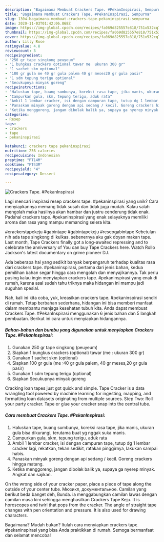 ```yaml
---
description: "Bagaimana Membuat Crackers Tape. #PekanInspirasi, Sempurna"
title: "Bagaimana Membuat Crackers Tape. #PekanInspirasi, Sempurna"
slug: 1304-bagaimana-membuat-crackers-tape-pekaninspirasi-sempurna
date: 2020-11-03T01:42:06.868Z
image: https://img-global.cpcdn.com/recipes/fa069d825557e818/751x532cq70/crackers-tape-pekaninspirasi-foto-resep-utama.jpg
thumbnail: https://img-global.cpcdn.com/recipes/fa069d825557e818/751x532cq70/crackers-tape-pekaninspirasi-foto-resep-utama.jpg
cover: https://img-global.cpcdn.com/recipes/fa069d825557e818/751x532cq70/crackers-tape-pekaninspirasi-foto-resep-utama.jpg
author: Lilly Rose
ratingvalue: 4.8
reviewcount: 3
recipeingredient:
- "250 gr tape singkong peuyeum"
- "1 bungkus crackers optional tawar me  ukuran 300 gr"
- "1 sachet skm optional"
- "100 gr gula me 40 gr gula palem 40 gr meses20 gr gula pasir"
- "1 sdm tepung terigu optional"
- "Secukupnya minyak goreng"
recipeinstructions:
- "Haluskan tape, buang sumbunya, koreksi rasa tape, jika manis, ukuran gula bisa dikurangi, terutama buat yg nggak suka manis."
- "Campurkan gula, skm, tepung terigu, aduk rata"
- "Ambil 1 lembar cracker, isi dengan campuran tape, tutup dg 1 lembar cracker lagi, rekatkan, tekan sedikit, ratakan pinggirnya, lakukan sampai habis."
- "Panaskan minyak goreng dengan api sedang / kecil. Goreng crackers hingga matang."
- "Ketika menggoreng, jangan dibolak balik ya, supaya ga nyerep minyak. Angkat dan sajikan."
categories:
- Resep
tags:
- crackers
- tape
- pekaninspirasi

katakunci: crackers tape pekaninspirasi 
nutrition: 256 calories
recipecuisine: Indonesian
preptime: "PT14M"
cooktime: "PT43M"
recipeyield: "4"
recipecategory: Dessert

---
```



![Crackers Tape. #PekanInspirasi](https://img-global.cpcdn.com/recipes/fa069d825557e818/751x532cq70/crackers-tape-pekaninspirasi-foto-resep-utama.jpg)

Lagi mencari inspirasi resep crackers tape. #pekaninspirasi yang unik? Cara menyiapkannya memang tidak susah dan tidak juga mudah. Kalau salah mengolah maka hasilnya akan hambar dan justru cenderung tidak enak. Padahal crackers tape. #pekaninspirasi yang enak selayaknya memiliki aroma dan rasa yang mampu memancing selera kita.

#crackerstapekeju #gabintape #gabintapekeju #resepgabintape Kebetulan nih ada tape singkong di kulkas. sebenernya aku gak doyan makan tape. Last month, Tape Crackers finally got a long-awaited repressing and to celebrate the anniversary of You can buy Tape Crackers here. Watch Rollo Jackson&#39;s latest documentary on grime pioneer DJ.

Ada beberapa hal yang sedikit banyak berpengaruh terhadap kualitas rasa dari crackers tape. #pekaninspirasi, pertama dari jenis bahan, kedua pemilihan bahan segar hingga cara mengolah dan menyajikannya. Tak perlu pusing kalau ingin menyiapkan crackers tape. #pekaninspirasi yang enak di rumah, karena asal sudah tahu triknya maka hidangan ini mampu jadi suguhan spesial.


Nah, kali ini kita coba, yuk, kreasikan crackers tape. #pekaninspirasi sendiri di rumah. Tetap berbahan sederhana, hidangan ini bisa memberi manfaat dalam membantu menjaga kesehatan tubuh kita. Anda dapat membuat Crackers Tape. #PekanInspirasi menggunakan 6 jenis bahan dan 5 langkah pembuatan. Berikut ini cara untuk menyiapkan hidangannya.

<!--inarticleads1-->

##### Bahan-bahan dan bumbu yang digunakan untuk menyiapkan Crackers Tape. #PekanInspirasi:

1. Gunakan 250 gr tape singkong (peuyeum)
1. Siapkan 1 bungkus crackers (optional) tawar (me : ukuran 300 gr)
1. Gunakan 1 sachet skm (optional)
1. Siapkan 100 gr gula (me :40 gr gula palem, 40 gr meses,20 gr gula pasir)
1. Gunakan 1 sdm tepung terigu (optional)
1. Siapkan Secukupnya minyak goreng


Cracking loan tapes just got quick and simple. Tape Cracker is a data wrangling tool powered by machine learning for ingesting, mapping, and formatting loan datasets originating from multiple sources. Step Two: Roll your party cracker. Tape or glue your cracker snap into the central tube. 

<!--inarticleads2-->

##### Cara membuat Crackers Tape. #PekanInspirasi:

1. Haluskan tape, buang sumbunya, koreksi rasa tape, jika manis, ukuran gula bisa dikurangi, terutama buat yg nggak suka manis.
1. Campurkan gula, skm, tepung terigu, aduk rata
1. Ambil 1 lembar cracker, isi dengan campuran tape, tutup dg 1 lembar cracker lagi, rekatkan, tekan sedikit, ratakan pinggirnya, lakukan sampai habis.
1. Panaskan minyak goreng dengan api sedang / kecil. Goreng crackers hingga matang.
1. Ketika menggoreng, jangan dibolak balik ya, supaya ga nyerep minyak. Angkat dan sajikan.


On the wrong side of your cracker paper, place a piece of tape along the outside of your center tube. Мюзикл, документальное. Camilan yang berikut beda banget deh, Bunda. ia menggabungkan camilan lawas dengan camilan masa kini sehingga menghasilkan Crackers Tape Keju. It is horoscopes and twirl that pops from the cracker. The angle of straight tape changes with pen orientation and pressure. It is also used for drawing characters. 

Bagaimana? Mudah bukan? Itulah cara menyiapkan crackers tape. #pekaninspirasi yang bisa Anda praktikkan di rumah. Semoga bermanfaat dan selamat mencoba!
